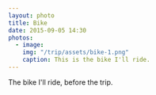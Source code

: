 ```yaml
---
layout: photo
title: Bike
date: 2015-09-05 14:30
photos:
  - image:
    img: "/trip/assets/bike-1.png"
    caption: This is the bike I'll ride.
---
```

The bike I'll ride, before the trip.
